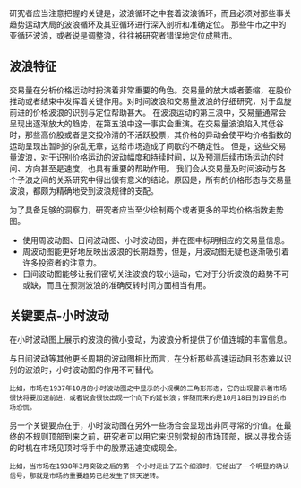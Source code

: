 研究者应当注意把握的关键是，波浪循环之中套着波浪循环，而且必须对那些事关趋势运动大局的波浪循环及其亚循环进行深入剖析和准确定位。
那些牛市之中的亚循环波浪，或者说是调整浪，往往被研究者错误地定位成熊市。

## 波浪特征
交易量在分析价格运动时扮演着非常重要的角色。交易量的放大或者萎缩，在股价推动或者结束中发挥着关键作用。对时间波浪和交易量波浪的仔细研究，对于盘旋前进的价格波浪的识别与定位帮助甚大。
在波浪运动的第三浪中，交易量通常会呈现出逐渐放大的趋势，在第五浪中这一事实会重演。在交易量波浪陷入其低谷时，那些高价股或者是交投冷清的不活跃股票，其价格的异动会使平均价格指数的运动呈现出暂时的杂乱无章，这给市场造成了间歇的不确定性。
但是，这些交易量波浪，对于识别价格运动的波动幅度和持续时间，以及预测后续市场运动的时间、方向甚至是速度，也具有重要的帮助作用。
我们会从交易量及时间波动与各个子浪之间的关系研究中得出很有意义的结论。原因是，所有的价格形态与交易量波浪，都颇为精确地受到波浪规律的支配。

为了具备足够的洞察力，研究者应当至少绘制两个或者更多的平均价格指数走势图。
- 使用周波动图、日间波动图、小时波动图，并在图中标明相应的交易量信息。
- 周波动图能更好地反映出波浪的长期趋势，但是，月波动图无疑也逐渐吸引着许多投资者的注意力。
- 日间波动图能够让我们密切关注波浪的较小运动，它对于分析波浪的趋势不可或缺，而且在预测波浪的准确反转时间方面相当有用。

## 关键要点-小时波动
在小时波动图上展示的波浪的微小变动，为波浪分析提供了价值连城的丰富信息。

与日间波动等其他更长周期的波动图相比而言，在分析那些高速运动且形态难以识别的波浪时，小时波动图的作用不可替代。
```
比如，市场在1937年10月的小时波动图之中显示的小规模的三角形形态，它的出现警示着市场很快将要加速前进，或者说会很快出现一个向下的延长浪；伴随而来的是10月18日到19日的市场恐慌。
```

另一个关键要点在于，小时波动图在另外一些场合会显现出非同寻常的价值。在最终的不规则顶部到来之前，研究者可以用它来识别常规的市场顶部，据以寻找合适的时机在市场见顶时将手中的股票迅速变成现金。
```
比如，当市场在1938年3月突破之后的第一个小时走出了五个细浪时，它给出了一个明显的确认信号，那就是市场的重要趋势已经发生了惊天逆转。
```
